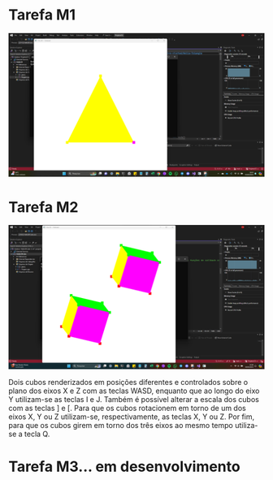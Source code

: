 # Tarefa M1

<img src="https://github.com/rodapunk/ProjetosCG/blob/main/images/01-tarefa_m1.png">

# Tarefa M2

<img src="https://github.com/rodapunk/ProjetosCG/blob/main/images/02-tarefa_m2.png">

Dois cubos renderizados em posições diferentes e controlados sobre o plano dos eixos X e Z com as teclas WASD, enquanto que ao longo do eixo Y utilizam-se as teclas I e J. Também é possível alterar a escala dos cubos com as teclas ] e [. Para que os cubos rotacionem em torno de um dos eixos X, Y ou Z utilizam-se, respectivamente, as teclas X, Y ou Z. Por fim, para que os cubos girem em torno dos três eixos ao mesmo tempo utiliza-se a tecla Q.

# Tarefa M3... em desenvolvimento
